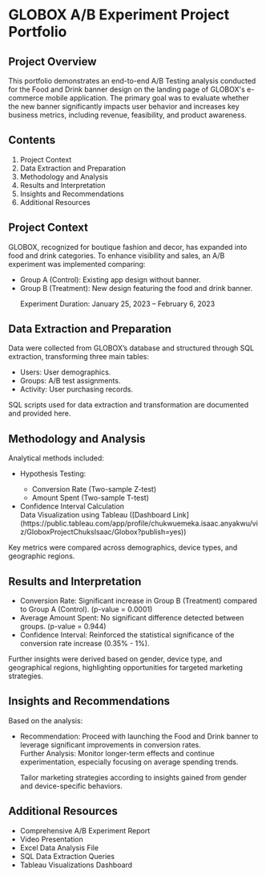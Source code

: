 # GLOBOX A/B Experiment Project Portfolio

## Project Overview

This portfolio demonstrates an end-to-end A/B Testing analysis conducted for the Food and Drink banner design on the landing page of GLOBOX's e-commerce mobile application.
The primary goal was to evaluate whether the new banner significantly impacts user behavior and increases key business metrics, including revenue, feasibility, and product awareness.

## Contents
<ol>
<li>Project Context</li>

<li>Data Extraction and Preparation</li>

<li>Methodology and Analysis</li>

<li>Results and Interpretation</li>

<li>Insights and Recommendations</li>

<li>Additional Resources</li>
</ol>

## Project Context

GLOBOX, recognized for boutique fashion and decor, has expanded into food and drink categories. To enhance visibility and sales, an A/B experiment was implemented comparing:
<ul>
<li>Group A (Control): Existing app design without banner.</li>

<li>Group B (Treatment): New design featuring the food and drink banner.</li>

Experiment Duration: January 25, 2023 – February 6, 2023
</ul>

## Data Extraction and Preparation

Data were collected from GLOBOX’s database and structured through SQL extraction, transforming three main tables:
<ul>
<li>Users: User demographics.</li>

<li>Groups: A/B test assignments.</li>

<li>Activity: User purchasing records.</li>
</ul>
SQL scripts used for data extraction and transformation are documented and provided here.

## Methodology and Analysis

Analytical methods included:
<ul>
  
<li>Hypothesis Testing:</li>
<ul>
<li>Conversion Rate (Two-sample Z-test)</li>

<li> Amount Spent (Two-sample T-test)</li>
</ul>
<li>Confidence Interval Calculation</li>

</li>Data Visualization using Tableau ([Dashboard Link](https://public.tableau.com/app/profile/chukwuemeka.isaac.anyakwu/viz/GloboxProjectChuksIsaac/Globox?publish=yes))</li>
</ul>
Key metrics were compared across demographics, device types, and geographic regions.

## Results and Interpretation
<ul>
<li>Conversion Rate: Significant increase in Group B (Treatment) compared to Group A (Control). (p-value = 0.0001)</li>

<li>Average Amount Spent: No significant difference detected between groups. (p-value = 0.944)</li>

<li>Confidence Interval: Reinforced the statistical significance of the conversion rate increase (0.35% - 1%).</li>
</ul>
Further insights were derived based on gender, device type, and geographical regions, highlighting opportunities for targeted marketing strategies.

## Insights and Recommendations

Based on the analysis:
<ul>
<li>Recommendation: Proceed with launching the Food and Drink banner to leverage significant improvements in conversion rates.</li>

</li>Further Analysis: Monitor longer-term effects and continue experimentation, especially focusing on average spending trends.</li>

Tailor marketing strategies according to insights gained from gender and device-specific behaviors.</li>
</ul>

## Additional Resources
<ul>
  
<li>Comprehensive A/B Experiment Report</li>

<li>Video Presentation</li>

<li>Excel Data Analysis File</li>

<li>SQL Data Extraction Queries</li>

<li>Tableau Visualizations Dashboard</li> </ul>

